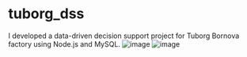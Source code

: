 # tuborg_dss
I developed a data-driven decision support project for Tuborg Bornova factory using Node.js and MySQL.
![image](https://github.com/mkaragoz01/eshot_dss/assets/127658520/414a2484-6769-4a2c-81ed-0caa4415d8d4)
![image](https://github.com/mkaragoz01/eshot_dss/assets/127658520/be36495a-fa29-44a4-99b0-eab394895a8b)
